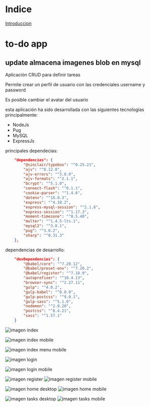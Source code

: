 

# Indice

[Introduccion](#todo-app-almacenando-imagenes-blob-en-mysql)




# to-do app 
## update almacena imagenes blob en mysql

Aplicación CRUD para definir tareas

Permite crear un perfil de usuario con las credenciales username y password

Es posible cambiar el avatar del usuario

esta aplicación ha sido desarrollada con las siguientes tecnologías principalmente:

* NodeJs
* Pug
* MySQL
* ExpressJs

principales dependecias:

```json
    "dependencies": {
        "@sinclair/typebox": "^0.25.21",
        "ajv": "^8.12.0",
        "ajv-errors": "^3.0.0",
        "ajv-formats": "^2.1.1",
        "bcrypt": "^5.1.0",
        "connect-flash": "^0.1.1",
        "cookie-parser": "^1.4.6",
        "dotenv": "^16.0.3",
        "express": "^4.18.2",
        "express-mysql-session": "^2.1.8",
        "express-session": "^1.17.3",
        "moment-timezone": "^0.5.40",
        "multer": "^1.4.5-lts.1",
        "mysql2": "^3.0.1",
        "pug": "^3.0.2",
        "sharp": "^0.31.3"
    },

```

dependencias de desarrollo:

```json
    "devDependencies": {
        "@babel/core": "^7.20.12",
        "@babel/preset-env": "^7.20.2",
        "@babel/register": "^7.18.9",
        "autoprefixer": "^10.4.13",
        "browser-sync": "^2.27.11",
        "gulp": "^4.0.2",
        "gulp-babel": "^8.0.0",
        "gulp-postcss": "^9.0.1",
        "gulp-sass": "^5.1.0",
        "nodemon": "^2.0.20",
        "postcss": "^8.4.21",
        "sass": "^1.57.1"
    }
```

![imagen index](https://i.ibb.co/WtY0z7z/index.png "Index to-do")

![imagen index mobile](https://i.ibb.co/kmFrSH0/index-mobile.png "index mobile")

![imagen index menu mobile](https://i.ibb.co/b11R8sd/index-menu-mobile.png "index menu mobile")


![imagen login](https://i.ibb.co/b2x6VkN/login.png "login desktop")

![imagen login mobile](https://i.ibb.co/6NBt4nc/login-mobile.png "login mobile")


![imagen register](https://i.ibb.co/R3ZyY7F/register.png "register desktop")
![imagen register mobile](https://i.ibb.co/kKQvZCZ/register-mobile.png "register mobile")


![imagen home desktop](https://i.ibb.co/KrhYx3q/home.png "home desktop")
![imagen home mobile](https://i.ibb.co/K09Txxf/home-mobile.png "home mobile")

![imagen tasks desktop](https://i.ibb.co/ZJcTmh8/tasks.png "tasks desktop")
![imagen tasks mobile](https://i.ibb.co/yp2vWhS/tasks-mobile.png "tasks mobile")






